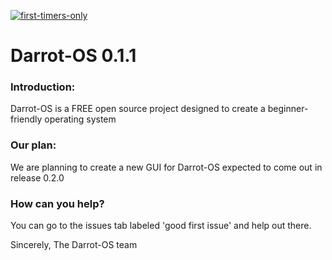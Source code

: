 [![first-timers-only](https://img.shields.io/badge/first--timers--only-friendly-blue.svg?style=flat-square)](https://www.firsttimersonly.com/)
# Darrot-OS 0.1.1
### Introduction:
Darrot-OS is a FREE open source project designed to create a beginner-friendly operating system


### Our plan:
We are planning to create a new GUI for Darrot-OS expected to come out in release 0.2.0


### How can you help?
You can go to the issues tab labeled 'good first issue' and help out there.


Sincerely,
The Darrot-OS team
